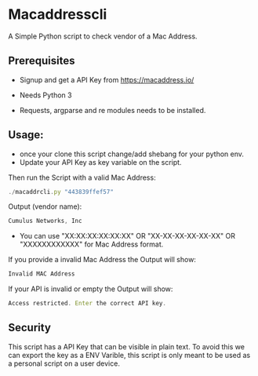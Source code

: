 # Macaddresscli
A Simple Python script to check vendor of a Mac Address.

## Prerequisites

- Signup and get a API Key from https://macaddress.io/

- Needs Python 3

- Requests, argparse and re modules needs to be installed.

## Usage:

- once your clone this script change/add shebang for your python env.
- Update your API Key as key variable on the script.

Then run the Script with a valid Mac Address:
```javascript
./macaddrcli.py "443839ffef57"
```
Output (vendor name):
```javascript
Cumulus Networks, Inc
```
- You can use "XX:XX:XX:XX:XX:XX" OR  "XX-XX-XX-XX-XX-XX" OR "XXXXXXXXXXXX" for Mac Address format.


If you provide a invalid Mac Address the Output will show:
```javascript
Invalid MAC Address
```
If your API is invalid or empty the Output will show:
```javascript
Access restricted. Enter the correct API key.
```

## Security
This script has a API Key that can be visible in plain text. To avoid this we can export the key as a ENV Varible, this script is only meant to be used
as a personal script on a user device.
